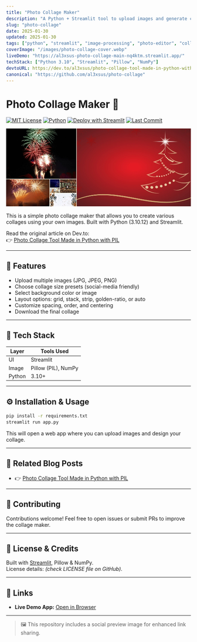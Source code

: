 ```yaml
---
title: "Photo Collage Maker"
description: "A Python + Streamlit tool to upload images and generate collages with custom layouts and spacing."
slug: "photo-collage"
date: 2025-01-30
updated: 2025-01-30
tags: ["python", "streamlit", "image-processing", "photo-editor", "collage", "pillow", "streamlit-app"]
coverImage: "/images/photo-collage-cover.webp"
liveDemo: "https://al3xsus-photo-collage-main-nq4ktm.streamlit.app/"
techStack: ["Python 3.10", "Streamlit", "Pillow", "NumPy"]
devtoURL: https://dev.to/al3xsus/photo-collage-tool-made-in-python-with-pil-46cb)
canonical: "https://github.com/al3xsus/photo-collage"
---
```


# Photo Collage Maker 📸

[![MIT License](https://img.shields.io/badge/license-MIT-blue.svg)](LICENSE)
[![Python](https://img.shields.io/badge/python-3670A0?style=for-the-badge&logo=python)](https://www.python.org/)
[![Deploy with Streamlit](https://img.shields.io/badge/-Streamlit-FF4B4B?style=flat&logo=streamlit)](https://al3xsus-photo-collage-main-nq4ktm.streamlit.app/)
[![Last Commit](https://img.shields.io/github/last-commit/al3xsus/photo-collage)](https://github.com/al3xsus/photo-collage/commits/main)

![Photo collage cover](./images/photo-collage-cover.webp "Photo collage cover")

This is a simple photo collage maker that allows you to create various collages using your own images. Built with Python (3.10.12) and Streamlit.

Read the original article on Dev.to:  
👉 [Photo Collage Tool Made in Python with PIL](https://dev.to/al3xsus/photo-collage-tool-made-in-python-with-pil-46cb)

---

## 🚀 Features

- Upload multiple images (JPG, JPEG, PNG)
- Choose collage size presets (social-media friendly)
- Select background color or image
- Layout options: grid, stack, strip, golden-ratio, or auto
- Customize spacing, order, and centering
- Download the final collage

---

## 🧰 Tech Stack

| Layer    | Tools Used                |
|----------|---------------------------|
| UI       | Streamlit                 |
| Image    | Pillow (PIL), NumPy       |
| Python   | 3.10+                     |

---

## ⚙️ Installation & Usage

```bash
pip install -r requirements.txt
streamlit run app.py
```

This will open a web app where you can upload images and design your collage.

---

## 🧩 Related Blog Posts

- 👉 [Photo Collage Tool Made in Python with PIL](https://dev.to/al3xsus/photo-collage-tool-made-in-python-with-pil-46cb)

---

## 🤝 Contributing

Contributions welcome! Feel free to open issues or submit PRs to improve the collage maker.

---

## 📜 License & Credits

Built with [Streamlit](https://streamlit.io), Pillow & NumPy.  
License details: _(check LICENSE file on GitHub)_.

---

## 🔗 Links

- **Live Demo App:** [Open in Browser](https://al3xsus-photo-collage-main-nq4ktm.streamlit.app/)

---

> 🖼️ This repository includes a social preview image for enhanced link sharing.
